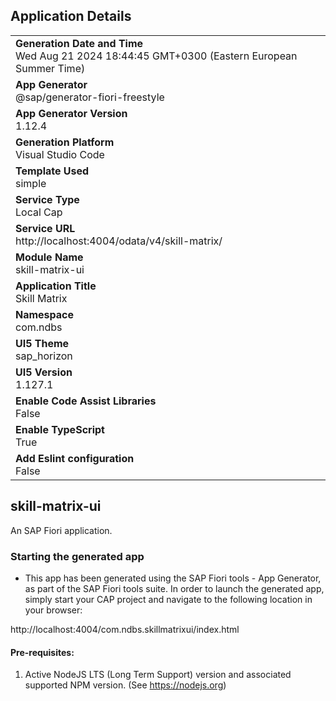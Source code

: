 ## Application Details
|               |
| ------------- |
|**Generation Date and Time**<br>Wed Aug 21 2024 18:44:45 GMT+0300 (Eastern European Summer Time)|
|**App Generator**<br>@sap/generator-fiori-freestyle|
|**App Generator Version**<br>1.12.4|
|**Generation Platform**<br>Visual Studio Code|
|**Template Used**<br>simple|
|**Service Type**<br>Local Cap|
|**Service URL**<br>http://localhost:4004/odata/v4/skill-matrix/
|**Module Name**<br>skill-matrix-ui|
|**Application Title**<br>Skill Matrix|
|**Namespace**<br>com.ndbs|
|**UI5 Theme**<br>sap_horizon|
|**UI5 Version**<br>1.127.1|
|**Enable Code Assist Libraries**<br>False|
|**Enable TypeScript**<br>True|
|**Add Eslint configuration**<br>False|

## skill-matrix-ui

An SAP Fiori application.

### Starting the generated app

-   This app has been generated using the SAP Fiori tools - App Generator, as part of the SAP Fiori tools suite.  In order to launch the generated app, simply start your CAP project and navigate to the following location in your browser:

http://localhost:4004/com.ndbs.skillmatrixui/index.html

#### Pre-requisites:

1. Active NodeJS LTS (Long Term Support) version and associated supported NPM version.  (See https://nodejs.org)


